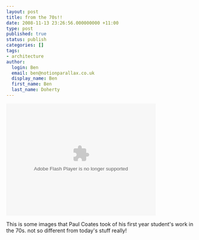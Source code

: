 ```yaml
---
layout: post
title: from the 70s!!
date: 2008-11-13 23:26:56.000000000 +11:00
type: post
published: true
status: publish
categories: []
tags:
- architecture
author:
  login: Ben
  email: ben@notionparallax.co.uk
  display_name: Ben
  first_name: Ben
  last_name: Doherty
---
```

<p><object width="400" height="300"><param name="flashvars" value="&offsite=true&lang=en-us&page_show_url=%2Fphotos%2Fmontauban%2Fsets%2F72157609009216586%2Fshow%2F&page_show_back_url=%2Fphotos%2Fmontauban%2Fsets%2F72157609009216586%2F&set_id=72157609009216586&jump_to=" /><param name="movie" value="http://www.flickr.com/apps/slideshow/show.swf?v=63603" /><param name="allowFullScreen" value="true" /><embed type="application/x-shockwave-flash" src="http://www.flickr.com/apps/slideshow/show.swf?v=63603" allowfullscreen="true" flashvars="&offsite=true&lang=en-us&page_show_url=%2Fphotos%2Fmontauban%2Fsets%2F72157609009216586%2Fshow%2F&page_show_back_url=%2Fphotos%2Fmontauban%2Fsets%2F72157609009216586%2F&set_id=72157609009216586&jump_to=" width="400" height="300"></embed></object></p>
<p>This is some images that Paul Coates took of his first year student's work in the 70s. not so different from today's stuff really!</p>
